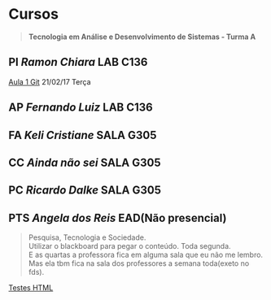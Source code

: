 # Cursos
>**Tecnologia em Análise e Desenvolvimento de Sistemas - Turma A**

## PI _Ramon Chiara_ LAB C136
   [Aula 1 Git](git-tuto.md) 21/02/17 Terça

## AP _Fernando Luiz_ LAB C136

## FA _Keli Cristiane_ SALA G305

## CC _Ainda não sei_ SALA G305

## PC _Ricardo Dalke_ SALA G305

## PTS _Angela dos Reis_ EAD(Não presencial)
>Pesquisa, Tecnologia e Sociedade.  
Utilizar o blackboard para pegar o conteúdo. Toda segunda.  
E as quartas a professora fica em alguma sala que eu não me lembro.  
Mas ela tbm fica na sala dos professores a semana toda(exeto no fds).

[Testes HTML](testes.html)
